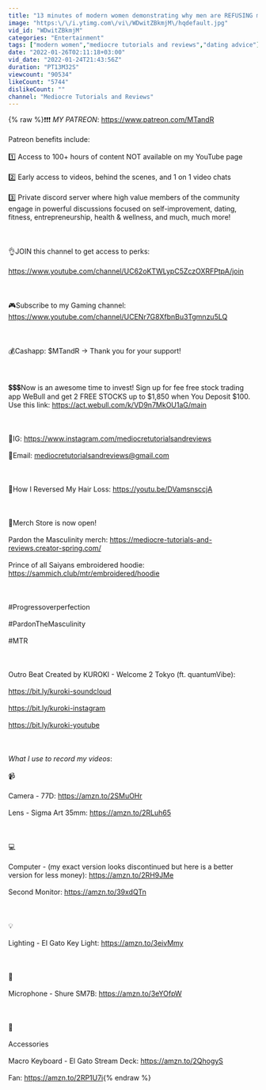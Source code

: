 ```yaml
---
title: "13 minutes of modern women demonstrating why men are REFUSING marriage 💍"
image: "https:\/\/i.ytimg.com\/vi\/WDwitZBkmjM\/hqdefault.jpg"
vid_id: "WDwitZBkmjM"
categories: "Entertainment"
tags: ["modern women","mediocre tutorials and reviews","dating advice"]
date: "2022-01-26T02:11:18+03:00"
vid_date: "2022-01-24T21:43:56Z"
duration: "PT13M32S"
viewcount: "90534"
likeCount: "5744"
dislikeCount: ""
channel: "Mediocre Tutorials and Reviews"
---
```

{% raw %}❗❗❗ *MY PATREON*: <a rel="nofollow" target="blank" href="https://www.patreon.com/MTandR">https://www.patreon.com/MTandR</a><br /><br />Patreon benefits include:<br /><br />1️⃣ Access to 100+ hours of content NOT available on my YouTube page<br /><br />2️⃣ Early access to videos, behind the scenes, and 1 on 1 video chats<br /><br />3️⃣ Private discord server where high value members of the community engage in powerful discussions focused on self-improvement, dating, fitness, entrepreneurship, health &amp; wellness, and much, much more!<br /><br /><br /><br />👌JOIN this channel to get access to perks:<br /><br /><a rel="nofollow" target="blank" href="https://www.youtube.com/channel/UC62oKTWLypC5ZczOXRFPtpA/join">https://www.youtube.com/channel/UC62oKTWLypC5ZczOXRFPtpA/join</a><br /><br /><br /><br />🎮Subscribe to my Gaming channel: <a rel="nofollow" target="blank" href="https://www.youtube.com/channel/UCENr7G8XfbnBu3Tgmnzu5LQ">https://www.youtube.com/channel/UCENr7G8XfbnBu3Tgmnzu5LQ</a><br /><br /><br /><br />💰Cashapp: $MTandR → Thank you for your support!<br /><br /><br /><br />💲💲💲Now is an awesome time to invest!  Sign up for fee free stock trading app WeBull and get 2 FREE STOCKS up to $1,850 when You Deposit $100.  Use this link: <a rel="nofollow" target="blank" href="https://act.webull.com/k/VD9n7MkOU1aG/main">https://act.webull.com/k/VD9n7MkOU1aG/main</a><br /><br /><br /><br />📸IG: <a rel="nofollow" target="blank" href="https://www.instagram.com/mediocretutorialsandreviews">https://www.instagram.com/mediocretutorialsandreviews</a><br /><br />📢Email: mediocretutorialsandreviews@gmail.com<br /><br /><br /><br />👴How I Reversed My Hair Loss: <a rel="nofollow" target="blank" href="https://youtu.be/DVamsnsccjA​">https://youtu.be/DVamsnsccjA​</a><br /><br /><br /><br />👕Merch Store is now open! <br /><br />Pardon the Masculinity merch: <a rel="nofollow" target="blank" href="https://mediocre-tutorials-and-reviews.creator-spring.com/">https://mediocre-tutorials-and-reviews.creator-spring.com/</a><br /><br />Prince of all Saiyans embroidered hoodie: <a rel="nofollow" target="blank" href="https://sammich.club/mtr/embroidered/hoodie">https://sammich.club/mtr/embroidered/hoodie</a><br /><br /><br /><br />#Progressoverperfection​<br /><br />#PardonTheMasculinity​<br /><br />#MTR<br /><br /><br /><br />Outro Beat Created by KUROKI - Welcome 2 Tokyo (ft. quantumVibe):  <br /><br /><a rel="nofollow" target="blank" href="https://bit.ly/kuroki-soundcloud">https://bit.ly/kuroki-soundcloud</a><br /><br /><a rel="nofollow" target="blank" href="https://bit.ly/kuroki-instagram">https://bit.ly/kuroki-instagram</a><br /><br /><a rel="nofollow" target="blank" href="https://bit.ly/kuroki-youtube">https://bit.ly/kuroki-youtube</a><br /><br /><br /><br />*What I use to record my videos*:<br /><br />📹<br /><br />Camera - 77D: <a rel="nofollow" target="blank" href="https://amzn.to/2SMuOHr">https://amzn.to/2SMuOHr</a><br /><br />Lens - Sigma Art 35mm: <a rel="nofollow" target="blank" href="https://amzn.to/2RLuh65">https://amzn.to/2RLuh65</a><br /><br /><br /><br />💻<br /><br />Computer - (my exact version looks discontinued but here is a better version for less money): <a rel="nofollow" target="blank" href="https://amzn.to/2RH9JMe">https://amzn.to/2RH9JMe</a><br /><br />Second Monitor: <a rel="nofollow" target="blank" href="https://amzn.to/39xdQTn">https://amzn.to/39xdQTn</a><br /><br /><br /><br />💡<br /><br />Lighting - El Gato Key Light: <a rel="nofollow" target="blank" href="https://amzn.to/3eivMmy">https://amzn.to/3eivMmy</a><br /><br /><br /><br />🎤<br /><br />Microphone - Shure SM7B: <a rel="nofollow" target="blank" href="https://amzn.to/3eYOfpW">https://amzn.to/3eYOfpW</a><br /><br /><br /><br />🔌<br /><br />Accessories<br /><br />Macro Keyboard - El Gato Stream Deck: <a rel="nofollow" target="blank" href="https://amzn.to/2QhogyS">https://amzn.to/2QhogyS</a><br /><br />Fan: <a rel="nofollow" target="blank" href="https://amzn.to/2RP1U7i">https://amzn.to/2RP1U7i</a>{% endraw %}
